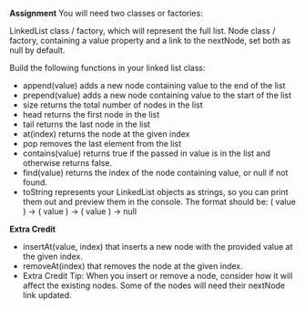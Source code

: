 **Assignment**
You will need two classes or factories:

LinkedList class / factory, which will represent the full list.
Node class / factory, containing a value property and a link to the nextNode, set both as null by default.

Build the following functions in your linked list class:
  - append(value) adds a new node containing value to the end of the list
  - prepend(value) adds a new node containing value to the start of the list
  - size returns the total number of nodes in the list
  - head returns the first node in the list
  - tail returns the last node in the list
  - at(index) returns the node at the given index
  - pop removes the last element from the list
  - contains(value) returns true if the passed in value is in the list and otherwise returns false.
  - find(value) returns the index of the node containing value, or null if not found.
  - toString represents your LinkedList objects as strings, so you can print them out and preview them in the console. The format should be: ( value ) -> ( value ) -> ( value ) -> null

**Extra Credit**
  - insertAt(value, index) that inserts a new node with the provided value at the given index.
  - removeAt(index) that removes the node at the given index.
  - Extra Credit Tip: When you insert or remove a node, consider how it will affect the existing nodes. Some of the nodes will need their nextNode link updated.

